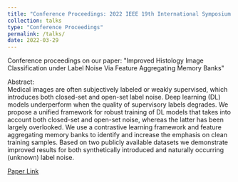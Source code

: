 ```yaml
---
title: "Conference Proceedings: 2022 IEEE 19th International Symposium on Biomedical Imaging (ISBI)"
collection: talks
type: "Conference Proceedings"
permalink: /talks/
date: 2022-03-29
---
```

Conference proceedings on our paper: "Improved Histology Image Classification under Label Noise Via Feature Aggregating Memory Banks"

<p>Abstract:<br>
Medical images are often subjectively labeled or weakly supervised, which introduces both closed-set and open-set label noise. Deep learning (DL) models underperform when the quality of supervisory labels degrades. We propose a unified framework for robust training of DL models that takes into account both closed-set and open-set noise, whereas the latter has been largely overlooked. We use a contrastive learning framework and feature aggregating memory banks to identify and increase the emphasis on clean training samples. Based on two publicly available datasets we demonstrate improved results for both synthetically introduced and naturally occurring (unknown) label noise.</p>

[Paper Link](https://ieeexplore.ieee.org/abstract/document/9854644)
